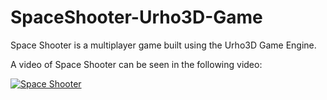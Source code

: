 # SpaceShooter-Urho3D-Game

Space Shooter is a multiplayer game built using the Urho3D Game Engine.

A video of Space Shooter can be seen in the following video:

[![Space Shooter](https://img.youtube.com/vi/69GRC283LGA/0.jpg)](https://www.youtube.com/watch?v=69GRC283LGA)

